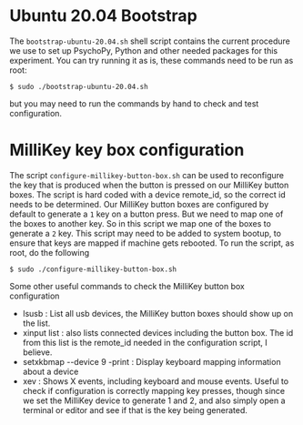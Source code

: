 # Ubuntu 20.04 Bootstrap

The `bootstrap-ubuntu-20.04.sh` shell script contains the current procedure we use to set
up PsychoPy, Python and other needed packages for this experiment.  You can try running it
as is, these commands need to be run as root:

```
$ sudo ./bootstrap-ubuntu-20.04.sh
```

but you may need to run the commands by hand to check and test configuration.

# MilliKey key box configuration

The script `configure-millikey-button-box.sh` can be used to reconfigure
the key that is produced when the button is pressed on our MilliKey
button boxes.  The script is hard coded with a device remote_id, so
the correct id needs to be determined.  Our MilliKey button boxes
are configured by default to generate a `1` key on a button press.  But
we need to map one of the boxes to another key.  So in this script we
map one of the boxes to generate a `2` key.  This script may need to be
added to system bootup, to ensure that keys are mapped if machine gets
rebooted.  To run the script, as root, do the following

```
$ sudo ./configure-millikey-button-box.sh
```

Some other useful commands to check the MilliKey button box configuration

- lsusb : List all usb devices, the MilliKey button boxes should show up on the list.
- xinput list : also lists connected devices including the button box.  The id from this 
  list is the remote_id needed in the configuration script, I believe.
- setxkbmap --device 9 -print : Display keyboard mapping information about a device
- xev : Shows X events, including keyboard and mouse events.  Useful to check if configuration
  is correctly mapping key presses, though since we set the MilliKey device to generate 1
  and 2, and also simply open a terminal or editor and see if that is the key being
  generated.
